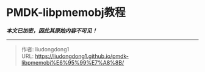 # PMDK-libpmemobj教程

***本文已加密，因此其原始内容不可见！***

---

> 作者: liudongdong1  
> URL: https://liudongdong1.github.io/pmdk-libpmemobj%E6%95%99%E7%A8%8B/  


